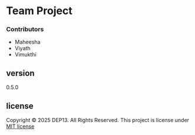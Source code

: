# Team Project

### Contributors
- Maheesha
- Viyath
- Vimukthi

## version
0.5.0

## license
Copyright &copy; 2025 DEP13. All Rights Reserved.
This project is license under [MIT license](license.txt)

